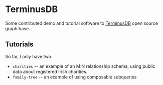# TerminusDB
Some contributed demo and tutorial software to [TerminusDB](https://terminusdb.com/) open source graph base.

## Tutorials
So far,  I only have two:
* `charities` -- an example of an M:N relationship schema,  using public data about registered Irish charities.
* `family-tree` -- an example of using composable subqueries
